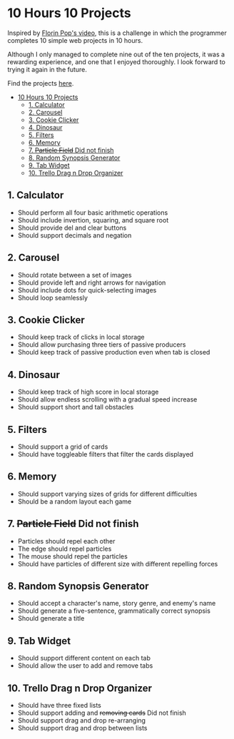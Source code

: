 # 10 Hours 10 Projects

Inspired by [Florin Pop's video](https://www.youtube.com/watch?v=dtKciwk_si4&ab_channel=FlorinPop),
this is a challenge in which the programmer completes 10 simple web projects in
10 hours.

Although I only managed to complete nine out of the ten projects, it was a rewarding
experience, and one that I enjoyed thoroughly. I look forward to trying it again
in the future.

Find the projects [here](https://m3l6h.github.io/10-projects-10-hours/).

- [10 Hours 10 Projects](#10-hours-10-projects)
  - [1. Calculator](#1-calculator)
  - [2. Carousel](#2-carousel)
  - [3. Cookie Clicker](#3-cookie-clicker)
  - [4. Dinosaur](#4-dinosaur)
  - [5. Filters](#5-filters)
  - [6. Memory](#6-memory)
  - [7. ~~Particle Field~~ Did not finish](#7-sparticle-fields-did-not-finish)
  - [8. Random Synopsis Generator](#8-random-synopsis-generator)
  - [9. Tab Widget](#9-tab-widget)
  - [10. Trello Drag n Drop Organizer](#10-trello-drag-n-drop-organizer)

## 1. Calculator

- Should perform all four basic arithmetic operations
- Should include invertion, squaring, and square root
- Should provide del and clear buttons
- Should support decimals and negation

## 2. Carousel

- Should rotate between a set of images
- Should provide left and right arrows for navigation
- Should include dots for quick-selecting images
- Should loop seamlessly

## 3. Cookie Clicker

- Should keep track of clicks in local storage
- Should allow purchasing three tiers of passive producers
- Should keep track of passive production even when tab is closed

## 4. Dinosaur

- Should keep track of high score in local storage
- Should allow endless scrolling with a gradual speed increase
- Should support short and tall obstacles

## 5. Filters

- Should support a grid of cards
- Should have toggleable filters that filter the cards displayed

## 6. Memory

- Should support varying sizes of grids for different difficulties
- Should be a random layout each game

## 7. ~~Particle Field~~ Did not finish

- Particles should repel each other
- The edge should repel particles
- The mouse should repel the particles
- Should have particles of different size with different repelling forces

## 8. Random Synopsis Generator

- Should accept a character's name, story genre, and enemy's name
- Should generate a five-sentence, grammatically correct synopsis
- Should generate a title

## 9. Tab Widget

- Should support different content on each tab
- Should allow the user to add and remove tabs

## 10. Trello Drag n Drop Organizer

- Should have three fixed lists
- Should support adding and ~~removing cards~~ Did not finish
- Should support drag and drop re-arranging
- Should support drag and drop between lists
